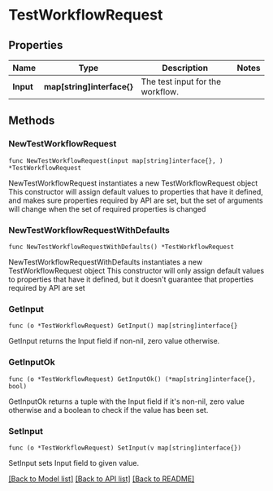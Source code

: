 # TestWorkflowRequest

## Properties

Name | Type | Description | Notes
------------ | ------------- | ------------- | -------------
**Input** | **map[string]interface{}** | The test input for the workflow. | 

## Methods

### NewTestWorkflowRequest

`func NewTestWorkflowRequest(input map[string]interface{}, ) *TestWorkflowRequest`

NewTestWorkflowRequest instantiates a new TestWorkflowRequest object
This constructor will assign default values to properties that have it defined,
and makes sure properties required by API are set, but the set of arguments
will change when the set of required properties is changed

### NewTestWorkflowRequestWithDefaults

`func NewTestWorkflowRequestWithDefaults() *TestWorkflowRequest`

NewTestWorkflowRequestWithDefaults instantiates a new TestWorkflowRequest object
This constructor will only assign default values to properties that have it defined,
but it doesn't guarantee that properties required by API are set

### GetInput

`func (o *TestWorkflowRequest) GetInput() map[string]interface{}`

GetInput returns the Input field if non-nil, zero value otherwise.

### GetInputOk

`func (o *TestWorkflowRequest) GetInputOk() (*map[string]interface{}, bool)`

GetInputOk returns a tuple with the Input field if it's non-nil, zero value otherwise
and a boolean to check if the value has been set.

### SetInput

`func (o *TestWorkflowRequest) SetInput(v map[string]interface{})`

SetInput sets Input field to given value.



[[Back to Model list]](../README.md#documentation-for-models) [[Back to API list]](../README.md#documentation-for-api-endpoints) [[Back to README]](../README.md)


